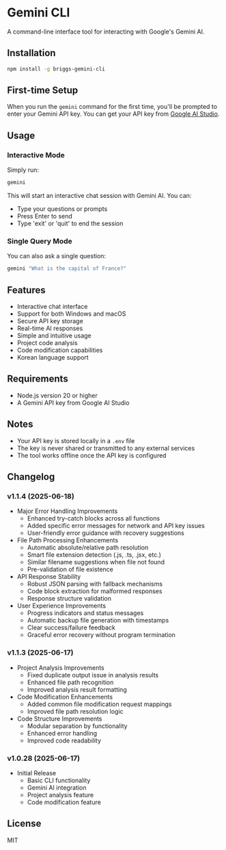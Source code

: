 # Gemini CLI

A command-line interface tool for interacting with Google's Gemini AI.

## Installation

```bash
npm install -g briggs-gemini-cli
```

## First-time Setup

When you run the `gemini` command for the first time, you'll be prompted to enter your Gemini API key. You can get your API key from [Google AI Studio](https://makersuite.google.com/app/apikey).

## Usage

### Interactive Mode

Simply run:
```bash
gemini
```

This will start an interactive chat session with Gemini AI. You can:
- Type your questions or prompts
- Press Enter to send
- Type 'exit' or 'quit' to end the session

### Single Query Mode

You can also ask a single question:
```bash
gemini "What is the capital of France?"
```

## Features

- Interactive chat interface
- Support for both Windows and macOS
- Secure API key storage
- Real-time AI responses
- Simple and intuitive usage
- Project code analysis
- Code modification capabilities
- Korean language support

## Requirements

- Node.js version 20 or higher
- A Gemini API key from Google AI Studio

## Notes

- Your API key is stored locally in a `.env` file
- The key is never shared or transmitted to any external services
- The tool works offline once the API key is configured

## Changelog

### v1.1.4 (2025-06-18)
- Major Error Handling Improvements
  - Enhanced try-catch blocks across all functions
  - Added specific error messages for network and API key issues
  - User-friendly error guidance with recovery suggestions
- File Path Processing Enhancements
  - Automatic absolute/relative path resolution
  - Smart file extension detection (.js, .ts, .jsx, etc.)
  - Similar filename suggestions when file not found
  - Pre-validation of file existence
- API Response Stability
  - Robust JSON parsing with fallback mechanisms
  - Code block extraction for malformed responses
  - Response structure validation
- User Experience Improvements
  - Progress indicators and status messages
  - Automatic backup file generation with timestamps
  - Clear success/failure feedback
  - Graceful error recovery without program termination

### v1.1.3 (2025-06-17)
- Project Analysis Improvements
  - Fixed duplicate output issue in analysis results
  - Enhanced file path recognition
  - Improved analysis result formatting
- Code Modification Enhancements
  - Added common file modification request mappings
  - Improved file path resolution logic
- Code Structure Improvements
  - Modular separation by functionality
  - Enhanced error handling
  - Improved code readability

### v1.0.28 (2025-06-17)
- Initial Release
  - Basic CLI functionality
  - Gemini AI integration
  - Project analysis feature
  - Code modification feature

## License

MIT

